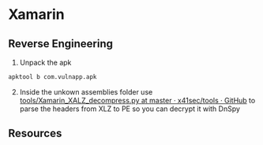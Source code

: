 # Xamarin

## Reverse Engineering
1. Unpack the apk
```bash
apktool b com.vulnapp.apk
```
2. Inside the unkown assemblies folder use [tools/Xamarin_XALZ_decompress.py at master · x41sec/tools · GitHub](https://github.com/x41sec/tools/blob/master/Mobile/Xamarin/Xamarin_XALZ_decompress.py) to parse the headers from XLZ to PE so you can decrypt it with DnSpy

## Resources

